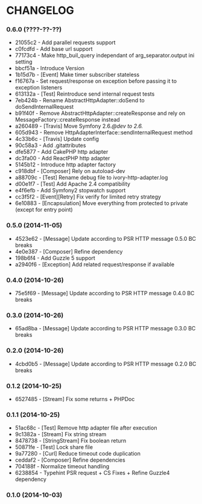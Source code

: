 # CHANGELOG

### 0.6.0 (????-??-??)

 * 21055c2 - Add parallel requests support
 * c0fcdfd - Add base url support
 * 77173c4 - Make http_buil_query independant of arg_separator.output ini setting
 * bbcf51a - Introduce Version
 * 1b15d7b - [Event] Make timer subscriber stateless
 * f16767a - Set request/response on exception before passing it to exception listeners
 * 613132a - [Test] Reintroduce send internal request tests
 * 7eb424b - Rename AbstractHttpAdapter::doSend to doSendInternalRequest
 * b91f40f - Remove AbstractHttpAdapter::createResponse and rely on MessageFactory::createResponse instead
 * a260489 - [Travis] Move Symfony 2.6.*@dev to 2.6.*
 * 605d943 - Remove HttpAdapterInterface::sendInternalRequest method
 * 4c33b6c - [Travis] Update config
 * 90c58a3 - Add .gitattributes
 * dfe5877 - Add CakePHP http adapter
 * dc3fa00 - Add ReactPHP http adapter
 * 5145b12 - Introduce http adapter factory
 * c918dbf - [Composer] Rely on autoload-dev
 * a88709c - [Test] Rename debug file to ivory-http-adapter.log
 * d00e1f7 - [Test] Add Apache 2.4 compatibility
 * e4f6efb - Add Symfony2 stopwatch support
 * cc3f5f2 - [Event][Retry] Fix verify for limited retry strategy
 * 6e10883 - [Encapsulation] Move everything from protected to private (except for entry point)

### 0.5.0 (2014-11-05)

 * 4523e62 - [Message] Update according to PSR HTTP message 0.5.0 BC breaks
 * 4e0e387 - [Composer] Refine dependency
 * 198b6f4 - Add Guzzle 5 support
 * a2940f6 - [Exception] Add related request/response if available

### 0.4.0 (2014-10-26)

 * 75e5f69 - [Message] Update according to PSR HTTP message 0.4.0 BC breaks

### 0.3.0 (2014-10-26)

 * 65ad8ba - [Message] Update according to PSR HTTP message 0.3.0 BC breaks

### 0.2.0 (2014-10-26)

 * 4cbd0b5 - [Message] Update according to PSR HTTP message 0.2.0 BC breaks

### 0.1.2 (2014-10-25)

 * 6527485 - [Stream] Fix some returns + PHPDoc

### 0.1.1 (2014-10-25)

 * 51ac68c - [Test] Remove http adapter file after execution
 * 9c1382a - [Stream] Fix string stream
 * 8478738 - [StringStream] Fix boolean return
 * 50871fe - [Test] Lock share file
 * 9a77280 - [Curl] Reduce timeout code duplication
 * ceddaf2 - [Composer] Refine dependencies
 * 704188f - Normalize timeout handling
 * 6238854 - Typehint PSR request + CS Fixes + Refine Guzzle4 dependency

### 0.1.0 (2014-10-03)
